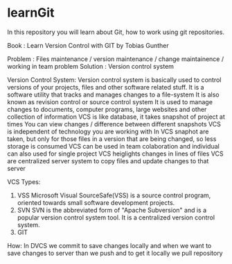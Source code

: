 # learnGit
In this repository you will learn about Git, how to work using git repositories.


Book : Learn Version Control with GIT by Tobias Gunther

Problem : Files maintenance / version maintenance / change maintainence / working in team problem
Solution : Version control system

Version Control System:
    Version control system is basically used to control versions of your projects, files and other software related stuff.
    It is a software utility that tracks and manages changes to a file-system
    It is also known as revision control or source control system
    It is used to manage changes to documents, computer programs, large websites and other collection of information
    VCS is like database, it takes snapshot of project at times
    You can view changes / difference between different snapshots
    VCS is independent of technology you are working with
    In VCS snaphot are taken, but only for those files in a version that are being changed, so less storage is consumed
    VCS can be used in team colaboration and individual can also used for single project
    VCS heiglights changes in lines of files
    VCS are centralized server system to copy files and update changes to that server

VCS Types:
  1. VSS
       Microsoft Visual SourceSafe(VSS) is a source control program, oriented towards small software development projects.
  3. SVN
       SVN is the abbreviated form of "Apache Subversion" and is a popular version control system tool. It is a centralized version control system.
  4. GIT

How: In DVCS we commit to save changes locally and when we want to save changes to server than we push and to get it locally we pull repository


